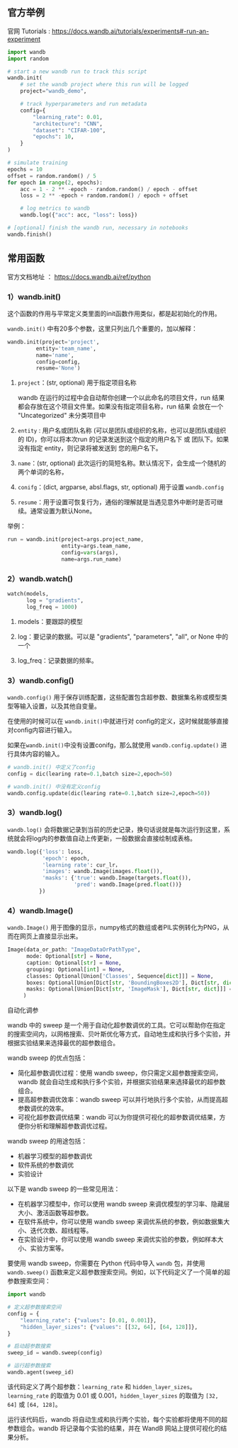 ## 官方举例 

官网 Tutorials : https://docs.wandb.ai/tutorials/experiments#-run-an-experiment

```python
import wandb
import random

# start a new wandb run to track this script
wandb.init(
    # set the wandb project where this run will be logged
    project="wandb_demo",

    # track hyperparameters and run metadata
    config={
        "learning_rate": 0.01,
        "architecture": "CNN",
        "dataset": "CIFAR-100",
        "epochs": 10,
    }
)

# simulate training
epochs = 10
offset = random.random() / 5
for epoch in range(2, epochs):
    acc = 1 - 2 ** -epoch - random.random() / epoch - offset
    loss = 2 ** -epoch + random.random() / epoch + offset

    # log metrics to wandb
    wandb.log({"acc": acc, "loss": loss})

# [optional] finish the wandb run, necessary in notebooks
wandb.finish()
```







## 常用函数

官方文档地址 ： https://docs.wandb.ai/ref/python

### 1）wandb.init()

这个函数的作用与平常定义类里面的init函数作用类似，都是起初始化的作用。

`wandb.init()` 中有20多个参数，这里只列出几个重要的，加以解释：

  ```python
wandb.init(project='project',
           entity='team_name',
           name='name',
           config=config,
           resume='None')
  ```

1. `project`：(str, optional)  用于指定项目名称

   wandb 在运行的过程中会自动帮你创建一个以此命名的项目文件，run 结果 都会存放在这个项目文件里。如果没有指定项目名称，run 结果 会放在一个 "Uncategorized" 未分类项目中

2. `entity` :  用户名或团队名称 (可以是团队或组织的名称，也可以是团队或组织的 ID)，你可以将本次run 的记录发送到这个指定的用户名下 或 团队下。如果没有指定 entity，则记录将被发送到 您的用户名下。

3. `name`：(str, optional) 此次运行的简短名称。默认情况下，会生成一个随机的两个单词的名称，

4. `conifg`：(dict, argparse, absl.flags, str, optional)  用于设置 `wandb.config`

5. `resume`：用于设置可恢复行为，通俗的理解就是当遇见意外中断时是否可继续。通常设置为默认None。

举例：

```python
run = wandb.init(project=args.project_name,
                 entity=args.team_name,
                 config=vars(args),
                 name=args.run_name)
```



### 2）wandb.watch()

```python
watch(models,
      log = "gradients",
      log_freq = 1000)
```

1. models：要跟踪的模型

2. log：要记录的数据。可以是  "gradients", "parameters", "all", or None  中的一个

3. log_freq：记录数据的频率。



### 3）wandb.config()

`wandb.config()` 用于保存训练配置，这些配置包含超参数、数据集名称或模型类型等输入设置，以及其他自变量。

在使用的时候可以在 `wandb.init()`中就进行对 config的定义，这时候就能够直接对config内容进行输入。

如果在`wandb.init()`中没有设置conifg，那么就使用 `wandb.config.update()` 进行具体内容的输入。

```python
# wandb.init() 中定义了config
config = dic(learing rate=0.1,batch size=2,epoch=50)

# wandb.init() 中没有定义config
wandb.config.update(dic(learing rate=0.1,batch size=2,epoch=50))
```



### 3）wandb.log() 

`wandb.log()` 会将数据记录到当前的历史记录，换句话说就是每次运行到这里，系统就会将log内的参数值自动上传更新，一般数据会直接绘制成表格。

```python
wandb.log({'loss': loss, 
           'epoch': epoch, 
           'learning rate': cur_lr，
           'images': wandb.Image(images.float()),
           'masks': {'true': wandb.Image(targets.float()),
                     'pred': wandb.Image(pred.float())}
          })
```



### 4）wandb.Image()

`wandb.Image()` 用于图像的显示，numpy格式的数组或者PIL实例转化为PNG，从而在网页上直接显示出来。

```python
Image(data_or_path: "ImageDataOrPathType",
      mode: Optional[str] = None,
      caption: Optional[str] = None,
      grouping: Optional[int] = None,
      classes: Optional[Union['Classes', Sequence[dict]]] = None,
      boxes: Optional[Union[Dict[str, 'BoundingBoxes2D'], Dict[str, dict]]] = None,
      masks: Optional[Union[Dict[str, 'ImageMask'], Dict[str, dict]]] = None
     )
```









自动化调参

wandb 中的 sweep 是一个用于自动化超参数调优的工具。它可以帮助你在指定的搜索空间内，以网格搜索、贝叶斯优化等方式，自动地生成和执行多个实验，并根据实验结果来选择最优的超参数组合。



wandb sweep 的优点包括：

- 简化超参数调优过程：使用 wandb sweep，你只需定义超参数搜索空间，wandb 就会自动生成和执行多个实验，并根据实验结果来选择最优的超参数组合。
- 提高超参数调优效率：wandb sweep 可以并行地执行多个实验，从而提高超参数调优的效率。
- 可视化超参数调优结果：wandb 可以为你提供可视化的超参数调优结果，方便你分析和理解超参数调优过程。

wandb sweep 的用途包括：

- 机器学习模型的超参数调优
- 软件系统的参数调优
- 实验设计

以下是 wandb sweep 的一些常见用法：

- 在机器学习模型中，你可以使用 wandb sweep 来调优模型的学习率、隐藏层大小、激活函数等超参数。
- 在软件系统中，你可以使用 wandb sweep 来调优系统的参数，例如数据集大小、迭代次数、超线程等。
- 在实验设计中，你可以使用 wandb sweep 来调优实验的参数，例如样本大小、实验方案等。

要使用 wandb sweep，你需要在 Python 代码中导入 `wandb` 包，并使用 `wandb.sweep()` 函数来定义超参数搜索空间。例如，以下代码定义了一个简单的超参数搜索空间：

```python
import wandb

# 定义超参数搜索空间
config = {
    "learning_rate": {"values": [0.01, 0.001]},
    "hidden_layer_sizes": {"values": [[32, 64], [64, 128]]},
}

# 启动超参数搜索
sweep_id = wandb.sweep(config)

# 运行超参数搜索
wandb.agent(sweep_id)
```



该代码定义了两个超参数：`learning_rate` 和 `hidden_layer_sizes`。`learning_rate` 的取值为 0.01 或 0.001，`hidden_layer_sizes` 的取值为 `[32, 64]` 或 `[64, 128]`。

运行该代码后，wandb 将自动生成和执行两个实验，每个实验都将使用不同的超参数组合。wandb 将记录每个实验的结果，并在 WandB 网站上提供可视化的结果分析。



























